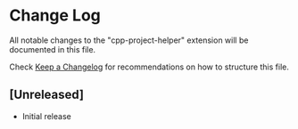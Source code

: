 # Change Log

All notable changes to the "cpp-project-helper" extension will be documented in this file.

Check [Keep a Changelog](http://keepachangelog.com/) for recommendations on how to structure this file.

## [Unreleased]

- Initial release